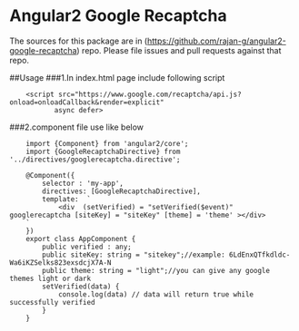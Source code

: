 Angular2 Google Recaptcha
=========

The sources for this package are in (https://github.com/rajan-g/angular2-google-recaptcha) repo. Please file issues and pull requests against that repo.

##Usage
###1.In index.html page include following script 
    
        <script src="https://www.google.com/recaptcha/api.js?onload=onloadCallback&render=explicit"
               async defer>

###2.component file use like below
   
        import {Component} from 'angular2/core';
        import {GoogleRecaptchaDirective} from '../directives/googlerecaptcha.directive';
        
        @Component({
            selector : 'my-app',
            directives: [GoogleRecaptchaDirective],
            template:  `
                <div  (setVerified) = "setVerified($event)" googlerecaptcha [siteKey] = "siteKey" [theme] = 'theme' ></div>
        `    
        })
        export class AppComponent {
            public verified : any;   
            public siteKey: string = "sitekey";//example: 6LdEnxQTfkdldc-Wa6iKZSelks823exsdcjX7A-N
            public theme: string = "light";//you can give any google themes light or dark
            setVerified(data) {
                console.log(data) // data will return true while successfully verified 
            }
        }
       
